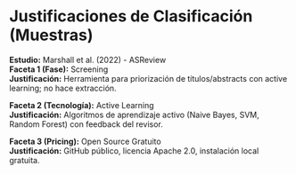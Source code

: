 
# Justificaciones de Clasificación (Muestras)

**Estudio:** Marshall et al. (2022) - ASReview  
**Faceta 1 (Fase):** Screening  
**Justificación:** Herramienta para priorización de títulos/abstracts con active learning; no hace extracción.

**Faceta 2 (Tecnología):** Active Learning  
**Justificación:** Algoritmos de aprendizaje activo (Naive Bayes, SVM, Random Forest) con feedback del revisor.

**Faceta 3 (Pricing):** Open Source Gratuito  
**Justificación:** GitHub público, licencia Apache 2.0, instalación local gratuita.
